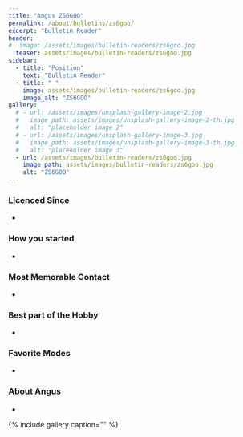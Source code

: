 ```yaml
---
title: "Angus ZS6GOO"
permalink: /about/bulletins/zs6goo/
excerpt: "Bulletin Reader"
header:
#  image: /assets/images/bulletin-readers/zs6goo.jpg
  teaser: assets/images/bulletin-readers/zs6goo.jpg
sidebar:
  - title: "Position"
    text: "Bulletin Reader"
  - title: " "
    image: assets/images/bulletin-readers/zs6goo.jpg
    image_alt: "ZS6GOO"
gallery:
  # - url: /assets/images/unsplash-gallery-image-2.jpg
  #   image_path: assets/images/unsplash-gallery-image-2-th.jpg
  #   alt: "placeholder image 2"
  # - url: /assets/images/unsplash-gallery-image-3.jpg
  #   image_path: assets/images/unsplash-gallery-image-3-th.jpg
  #   alt: "placeholder image 3"
  - url: /assets/images/bulletin-readers/zs6goo.jpg
    image_path: assets/images/bulletin-readers/zs6goo.jpg
    alt: "ZS6GOO"
---
```


### Licenced Since
-

### How you started
-

### Most Memorable Contact
-

### Best part of the Hobby
-

### Favorite Modes
-

### About Angus 
-


{% include gallery caption="" %}
